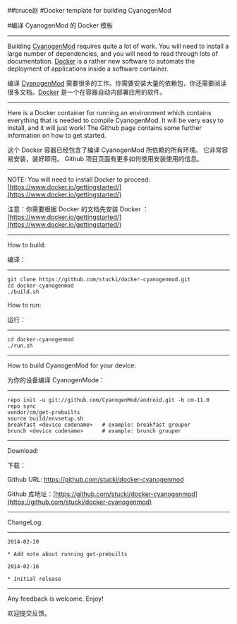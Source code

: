 ##bruce赵
#Docker template for building CyanogenMod

#编译 CyanogenMod 的 Docker 模板

***

Building [CyanogenMod](http://www.cyanogenmod.org) requires quite a lot of work. You will need to install a large number of dependencies, and you will need to read through lots of documentation.
[Docker](http://docker.io) is a rather new software to automate the deployment of applications inside a software container.

编译 [CyanogenMod](http://www.cyanogenmod.org) 需要很多的工作。你需要安装大量的依赖包，你还需要阅读很多文档。[Docker](http://docker.io) 是一个在容器自动内部署应用的软件。

***

Here is a Docker container for running an environment which contains everything that is needed to compile CyanogenMod. It will be very easy to install, and it will just work! The Github page contains some further information on how to get started.

这个 Docker 容器已经包含了编译 CyanogenMod 所依赖的所有环境。 它非常容易安装，装好即用。 Github 项目页面有更多如何使用安装使用的信息。

***

NOTE: You will need to install Docker to proceed: [https://www.docker.io/gettingstarted/](https://www.docker.io/gettingstarted/)

注意：你需要根据 Docker 的文档先安装 Docker ：[https://www.docker.io/gettingstarted/](https://www.docker.io/gettingstarted/)

***

How to build:

编译：

***

```
git clone https://github.com/stucki/docker-cyanogenmod.git
cd docker-cyanogenmod
./build.sh
```

How to run:

运行：

***

```
cd docker-cyanogenmod
./run.sh
```

***
How to build CyanogenMod for your device:

为你的设备编译 CyanogenMode：

***

```
repo init -u git://github.com/CyanogenMod/android.git -b cm-11.0
repo sync
vendor/cm/get-prebuilts
source build/envsetup.sh
breakfast <device codename>   # example: breakfast grouper
brunch <device codename>      # example: brunch grouper
```

***

Download:

下载：

Github URL: https://github.com/stucki/docker-cyanogenmod

Github 库地址：[https://github.com/stucki/docker-cyanogenmod](https://github.com/stucki/docker-cyanogenmod)

***

ChangeLog:

***

```
2014-02-20

* Add note about running get-prebuilts

2014-02-16

* Initial release
```

***

Any feedback is welcome. Enjoy!

欢迎提交反馈。

